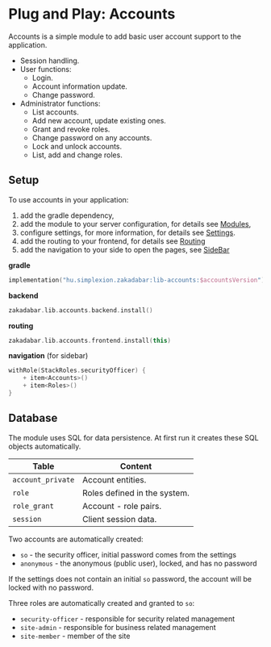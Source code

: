 # Plug and Play: Accounts

Accounts is a simple module to add basic user account support to the application.

* Session handling.
* User functions:
    * Login.
    * Account information update.
    * Change password.
* Administrator functions:
    * List accounts.
    * Add new account, update existing ones.
    * Grant and revoke roles.  
    * Change password on any accounts.
    * Lock and unlock accounts.
    * List, add and change roles.
    
## Setup

To use accounts in your application:

1. add the gradle dependency,
1. add the module to your server configuration, for details see [Modules](../backend/Modules.md),
1. configure settings, for more information, for details see [Settings](../backend/Settings.md).
1. add the routing to your frontend, for details see [Routing](../browser/structure/Routing.md)
1. add the navigation to your side to open the pages, see [SideBar](../browser/builtin/SideBar.md)

**gradle**

```kotlin
implementation("hu.simplexion.zakadabar:lib-accounts:$accountsVersion")
```

**backend**

```kotlin
zakadabar.lib.accounts.backend.install()
```

**routing**

```kotlin
zakadabar.lib.accounts.frontend.install(this)
```

**navigation** (for sidebar)

```kotlin
withRole(StackRoles.securityOfficer) {
    + item<Accounts>()
    + item<Roles>()
}
```

## Database

The module uses SQL for data persistence. At first run it creates these SQL
objects automatically.

| Table | Content |
| --- | --- |
| `account_private` | Account entities. |
| `role` | Roles defined in the system. |
| `role_grant` | Account - role pairs. |
| `session` | Client session data. |

Two accounts are automatically created:

- `so` - the security officer, initial password comes from the settings
- `anonymous` - the anonymous (public user), locked, and has no password

If the settings does not contain an initial `so` password, the account
will be locked with no password.

Three roles are automatically created and granted to `so`:

- `security-officer` - responsible for security related management
- `site-admin` - responsible for business related management
- `site-member` - member of the site